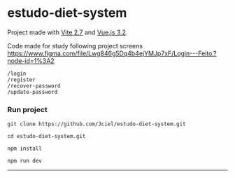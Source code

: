 # estudo-diet-system

Project made with [Vite 2.7](https://vitejs.dev) and [Vue.js 3.2](https://vuejs.org).  

Code made for study following project screens   
https://www.figma.com/file/Lwg846g5Dq4b4ejYMJp7xF/Login---Feito.?node-id=1%3A2  

```
/login
/register
/recover-password
/update-password
```

### Run project  
```shell  
git clone https://github.com/Jciel/estudo-diet-system.git

cd estudo-diet-system.git

npm install

npm run dev
```
---
